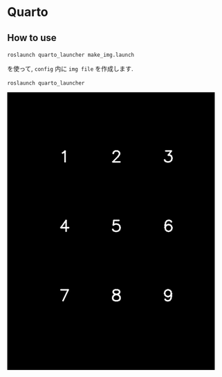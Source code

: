 # Quarto

## How to use

`roslaunch quarto_launcher make_img.launch`

を使って, `config` 内に `img file` を作成します.

`roslaunch quarto_launcher`

![pin_img](quarto_description/config/img/pin_img.png)

[comment]:[image]:(./quarto_description/config/img/pin_img.png)

